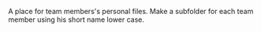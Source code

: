 A place for team members's personal files. Make a subfolder for each team member using his short name lower case.